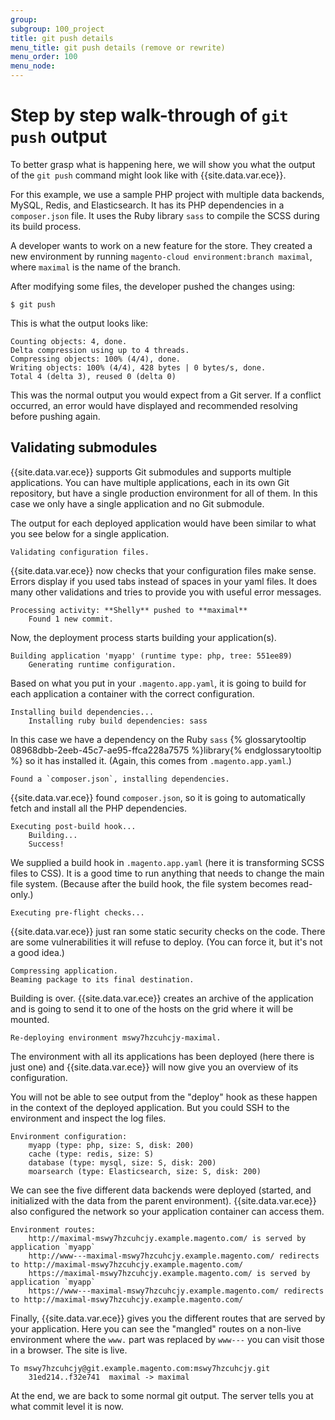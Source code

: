 ```yaml
---
group:
subgroup: 100_project
title: git push details
menu_title: git push details (remove or rewrite)
menu_order: 100
menu_node:
---
```


# Step by step walk-through of `git push` output

To better grasp what is happening here, we will show you what the output of the `git push` command might look like with {{site.data.var.ece}}.

For this example, we use a sample PHP project with multiple data backends, MySQL, Redis, and Elasticsearch. It has its PHP dependencies in a `composer.json` file. It uses the Ruby library `sass` to compile the SCSS during its build process.

A developer wants to work on a new feature for the store. They created a new environment by running `magento-cloud environment:branch maximal`, where `maximal` is the name of the branch.

After modifying some files, the developer pushed the changes using:

    $ git push

This is what the output looks like:

    Counting objects: 4, done.
    Delta compression using up to 4 threads.
    Compressing objects: 100% (4/4), done.
    Writing objects: 100% (4/4), 428 bytes | 0 bytes/s, done.
    Total 4 (delta 3), reused 0 (delta 0)

This was the normal output you would expect from a Git server. If a conflict occurred, an error would have displayed and recommended resolving before pushing again.

## Validating submodules

{{site.data.var.ece}} supports Git submodules and supports multiple applications. You can have multiple applications, each in its own Git repository, but have a single production environment for all of them. In this case we only have a single application and no Git submodule.

The output for each deployed application would have been similar to what you see below for a single application.

    Validating configuration files.

{{site.data.var.ece}} now checks that your configuration files make sense. Errors display if you used tabs instead of spaces in your yaml files. It does many other validations and tries to provide you with useful error messages.

    Processing activity: **Shelly** pushed to **maximal**
        Found 1 new commit.

Now, the deployment process starts building your application(s).

    Building application 'myapp' (runtime type: php, tree: 551ee89)
        Generating runtime configuration.

Based on what you put in your `.magento.app.yaml`, it is going to build for each application a container with the correct configuration.

    Installing build dependencies...
        Installing ruby build dependencies: sass

In this case we have a dependency on the Ruby  `sass` {% glossarytooltip 08968dbb-2eeb-45c7-ae95-ffca228a7575 %}library{% endglossarytooltip %} so it has installed it. (Again, this comes from `.magento.app.yaml`.)

    Found a `composer.json`, installing dependencies.

{{site.data.var.ece}} found `composer.json`, so it is going to automatically fetch and install all the PHP dependencies.

    Executing post-build hook...
        Building...
        Success!

We supplied a build hook in `.magento.app.yaml` (here it is transforming SCSS files to CSS). It is a good time to run  anything that needs to change the main file system. (Because after the build hook, the file system becomes read-only.)

    Executing pre-flight checks...

{{site.data.var.ece}} just ran some static security checks on the code. There are some vulnerabilities it will refuse to deploy. (You can force it, but it's not a good idea.)

    Compressing application.
    Beaming package to its final destination.

Building is over. {{site.data.var.ece}} creates an archive of the application and is going to send it to one of the hosts on the grid where it will be mounted.

    Re-deploying environment mswy7hzcuhcjy-maximal.

The environment with all its applications has been deployed (here there is just one) and {{site.data.var.ece}} will now give you an overview of its configuration.

You will not be able to see output from the "deploy" hook as these happen in the context of the deployed application. But you could SSH to the environment and inspect the log files.

    Environment configuration:
        myapp (type: php, size: S, disk: 200)
        cache (type: redis, size: S)
        database (type: mysql, size: S, disk: 200)
        moarsearch (type: Elasticsearch, size: S, disk: 200)

We can see the five different data backends were deployed (started, and initialized with the data from the parent environment). {{site.data.var.ece}} also  configured the network so your application container can access them.

    Environment routes:
        http://maximal-mswy7hzcuhcjy.example.magento.com/ is served by application `myapp`
        http://www---maximal-mswy7hzcuhcjy.example.magento.com/ redirects to http://maximal-mswy7hzcuhcjy.example.magento.com/
        https://maximal-mswy7hzcuhcjy.example.magento.com/ is served by application `myapp`
        https://www---maximal-mswy7hzcuhcjy.example.magento.com/ redirects to http://maximal-mswy7hzcuhcjy.example.magento.com/

Finally, {{site.data.var.ece}} gives you the different routes that are served by your application. Here you can see the "mangled" routes on a non-live environment where the `www.` part was replaced by `www---` you can visit those in a browser. The site is live.

    To mswy7hzcuhcjy@git.example.magento.com:mswy7hzcuhcjy.git
        31ed214..f32e741  maximal -> maximal

At the end, we are back to some normal git output. The server tells you at what commit level it is now.
